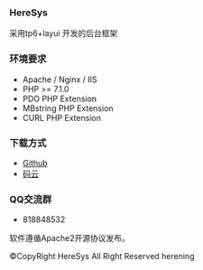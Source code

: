 ### HereSys  

采用tp6+layui 开发的后台框架

### 环境要求

* Apache / Nginx / IIS
* PHP >= 7.1.0
* PDO PHP Extension
* MBstring PHP Extension
* CURL PHP Extension

### 下载方式

* [Github](https://github.com/herening/HereSys)
* [码云](https://gitee.com/herening/HereSys)

### QQ交流群
* 818848532

软件遵循Apache2开源协议发布。

©CopyRight HereSys  All Right Reserved  herening

